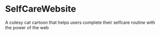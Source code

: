 # SelfCareWebsite
 A cutesy cat cartoon that helps users complete their selfcare routine with the power of the web
